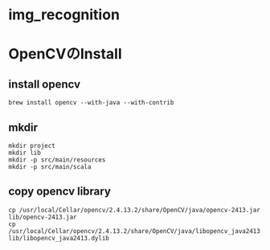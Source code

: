 # img_recognition

# OpenCVのInstall
## install opencv
~~~
brew install opencv --with-java --with-contrib
~~~
## mkdir
~~~
mkdir project
mkdir lib
mkdir -p src/main/resources
mkdir -p src/main/scala
~~~
## copy opencv library
~~~
cp /usr/local/Cellar/opencv/2.4.13.2/share/OpenCV/java/opencv-2413.jar lib/opencv-2413.jar
cp /usr/local/Cellar/opencv/2.4.13.2/share/OpenCV/java/libopencv_java2413.dylib lib/libopencv_java2413.dylib
~~~
